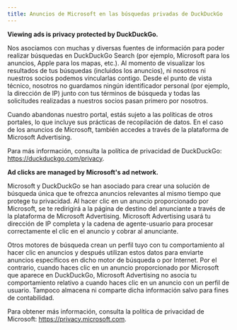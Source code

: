```yaml
---
title: Anuncios de Microsoft en las búsquedas privadas de DuckDuckGo
---
```


**Viewing ads is privacy protected by DuckDuckGo.**

Nos asociamos con muchas y diversas fuentes de información para poder realizar búsquedas en DuckDuckGo Search (por ejemplo, Microsoft para los anuncios, Apple para los mapas, etc.). Al momento de visualizar los resultados de tus búsquedas (incluidos los anuncios), ni nosotros ni nuestros socios podemos vincularlas contigo. Desde el punto de vista técnico, nosotros no guardamos ningún identificador personal (por ejemplo, la dirección de IP) junto con tus términos de búsqueda y todas las solicitudes realizadas a nuestros socios pasan primero por nosotros.

Cuando abandonas nuestro portal, estás sujeto a las políticas de otros portales, lo que incluye sus prácticas de recopilación de datos. En el caso de los anuncios de Microsoft, también accedes a través de la plataforma de Microsoft Advertising.

Para más información, consulta la política de privacidad de DuckDuckGo: https://duckduckgo.com/privacy.

**Ad clicks are managed by Microsoft's ad network.**

Microsoft y DuckDuckGo se han asociado para crear una solución de búsqueda única que te ofrezca anuncios relevantes al mismo tiempo que protege tu privacidad. Al hacer clic en un anuncio proporcionado por Microsoft, se te redirigirá a la página de destino del anunciante a través de la plataforma de Microsoft Advertising. Microsoft Advertising usará tu dirección de IP completa y la cadena de agente-usuario para procesar correctamente el clic en el anuncio y cobrar al anunciante.

Otros motores de búsqueda crean un perfil tuyo con tu comportamiento al hacer clic en anuncios y después utilizan estos datos para enviarte anuncios específicos en dicho motor de búsqueda o por Internet. Por el contrario, cuando haces clic en un anuncio proporcionado por Microsoft que aparece en DuckDuckGo, Microsoft Advertising no asocia tu comportamiento relativo a cuando haces clic en un anuncio con un perfil de usuario. Tampoco almacena ni comparte dicha información salvo para fines de contabilidad.

Para obtener más información, consulta la política de privacidad de Microsoft: https://privacy.microsoft.com.
